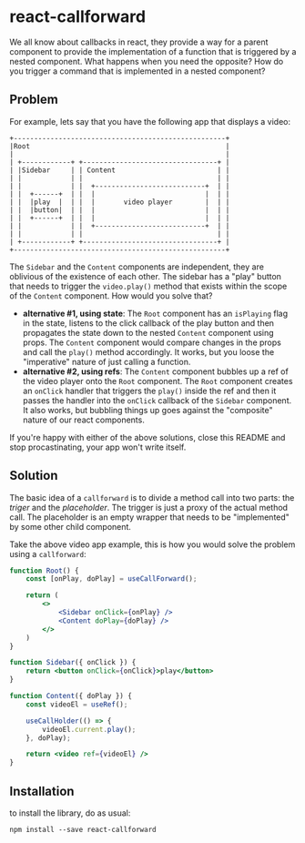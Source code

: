 react-callforward
=================

We all know about callbacks in react, they provide a way for a parent component to provide the implementation of a function that is triggered by a nested component. What happens when you need the opposite? How do you trigger a command that is implemented in a nested component?

Problem
-------
For example, lets say that you have the following app that displays a video:

```
+----------------------------------------------------+
|Root                                                |
|                                                    |
| +------------+ +---------------------------------+ |
| |Sidebar     | | Content                         | |
| |            | |                                 | |
| |            | |  +---------------------------+  | |
| |  +------+  | |  |                           |  | |
| |  |play  |  | |  |       video player        |  | |
| |  |button|  | |  |                           |  | |
| |  +------+  | |  |                           |  | |
| |            | |  +---------------------------+  | |
| |            | |                                 | |
| +------------+ +---------------------------------+ |
+----------------------------------------------------+
```

The `Sidebar` and the `Content` components are independent, they are oblivious of the existence of each other. The sidebar has a "play" button that needs to trigger the `video.play()` method that exists within the scope of the `Content` component. How would you solve that?

- **alternative #1, using state**: The `Root` component has an `isPlaying` flag in the state, listens to the click callback of the play button and then propagates the state down to the nested `Content` component using props. The `Content` component would compare changes in the props and call the `play()` method accordingly. It works, but you loose the "imperative" nature of just calling a function.
- **alternative #2, using refs**: The `Content` component bubbles up a ref of the video player onto the `Root` component. The `Root` component creates an `onClick` handler that triggers the `play()` inside the ref and then it passes the handler into the `onClick` callback of the `Sidebar` component. It also works, but bubbling things up goes against the "composite" nature of our react components.

If you're happy with either of the above solutions, close this README and stop procastinating, your app won't write itself.

Solution
--------

The basic idea of a `callforward`  is to divide a method call into two parts: the _triger_ and the _placeholder_. The trigger is just a proxy of the actual method call. The placeholder is an empty wrapper that needs to be "implemented" by some other child component.

Take the above video app example, this is how you would solve the problem using a `callforward`:

```jsx
function Root() {
    const [onPlay, doPlay] = useCallForward();

    return (
        <>
            <Sidebar onClick={onPlay} />
            <Content doPlay={doPlay} />
        </>
    )
}

function Sidebar({ onClick }) {
    return <button onClick={onClick}>play</button>
}

function Content({ doPlay }) {
    const videoEl = useRef();

    useCallHolder(() => {
        videoEl.current.play();
    }, doPlay);

    return <video ref={videoEl} />
}
```

Installation
------------

to install the library, do as usual:

```
npm install --save react-callforward
```
